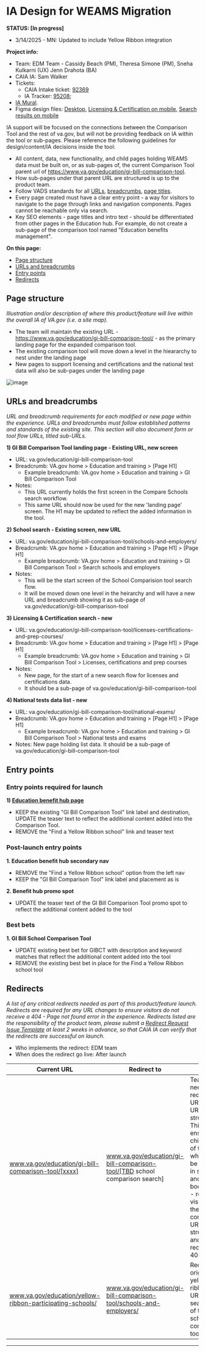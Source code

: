 # IA Design for WEAMS Migration
**STATUS: [In progress]**
- 3/14/2025 - MN: Updated to include Yellow Ribbon integration


**Project info:**
- Team: EDM Team - Cassidy Beach (PM), Theresa Simone (PM), Sneha Kulkarni (UX) Jenn Drahota (BA)
- CAIA IA: Sam Walker
- Tickets:
  - CAIA Intake ticket: [92369](https://github.com/department-of-veterans-affairs/va.gov-team/issues/92369)
  - IA Tracker: [95208](https://github.com/department-of-veterans-affairs/va.gov-team/issues/95208);
- [IA Mural](https://app.mural.co/t/departmentofveteransaffairs9999/m/departmentofveteransaffairs9999/1729183095781/13879f018516bd9dd354f278919b5a9c101a0f1f?wid=136-1729183109815).
- Figma design files: [Desktop](https://www.figma.com/design/xAydfsAlVVmhnFQA9MkeYw/Design-for-WEAMS-Public-in-CT-%26-SOB?node-id=72-1228&node-type=canvas&t=etnWBEfJkurm6JoP-0), [Licensing & Certification on mobile](https://www.figma.com/design/xAydfsAlVVmhnFQA9MkeYw/Design-for-WEAMS-Public-in-CT-%26-SOB?node-id=1122-38781&node-type=canvas&t=JDAGEOPE8D1fFZwJ-0), [Search results on mobile
](https://www.figma.com/design/xAydfsAlVVmhnFQA9MkeYw/Design-for-WEAMS-Public-in-CT-%26-SOB?node-id=2273-321672&node-type=canvas&t=XqMTcBSnWK9UgZfB-0)


IA support will be focused on the connections between the Comparison Tool and the rest of va.gov, but will not be providing feedback on IA within the tool or sub-pages. Please reference the following guidelines for design/content/IA decisions inside the tool:
- All content, data, new functionality, and child pages holding WEAMS data must be built on, or as sub-pages of, the current Comparison Tool parent url of https://www.va.gov/education/gi-bill-comparison-tool.
- How sub-pages under that parent URL are structured is up to the product team.
- Follow VADS standards for all [URLs](https://design.va.gov/components/url-standards/), [breadcrumbs](https://design.va.gov/components/breadcrumbs), [page titles](https://design.va.gov/content-style-guide/page-titles-and-section-titles).
- Every page created must have a clear entry point - a way for visitors to navigate to the page through links and navigation components. Pages cannot be reachable only via search.
- Key SEO elements - page titles and intro text - should be differentiated from other pages in the Education hub. For example, do not create a sub-page of the comparison tool named "Education benefits management".

**On this page:**
- [Page structure](#map)
- [URLs and breadcrumbs](#url)
- [Entry points](#nav)
- [Redirects](#redirects)


## <a name="map"></a>Page structure<br>
*Illustration and/or description of where this product/feature will live within the overall IA of VA.gov (i.e. a site map).*

- The team will maintain the existing URL - https://www.va.gov/education/gi-bill-comparison-tool/ - as the primary landing page for the expanded comparison tool.
- The existing comparison tool will move down a level in the hieararchy to nest under the landing page
- New pages to support licensing and certifications and the national test data will also be sub-pages under the landing page

![image](https://github.com/user-attachments/assets/ffe219cf-ffc8-45ee-be6e-60a95360c000)


## <a name="url"></a>URLs and breadcrumbs
*URL and breadcrumb requirements for each modified or new page within the experience. URLs and breadcrumbs must follow established patterns and standards of the existing site. This section will also document form or tool flow URLs, titled sub-URLs.*


**1) GI Bill Comparison Tool landing page - Existing URL, new screen**
- URL: va.gov/education/gi-bill-comparison-tool
- Breadcrumb: VA.gov home > Education and training  > [Page H1]
  - Example breadcrumb: VA.gov home > Education and training > GI Bill Comparison Tool
- Notes:
  - This URL currently holds the first screen in the Compare Schools search workflow.
  - This same URL should now be used for the new 'landing page' screen. The H1 may be updated to reflect the added information in the tool.

**2) School search - Existing screen, new URL**
- URL: va.gov/education/gi-bill-comparison-tool/schools-and-employers/
- Breadcrumb: VA.gov home > Education and training  > [Page H1] > [Page H1]
  - Example breadcrumb:  VA.gov home > Education and training  > GI Bill Comparison Tool > Search schools and employers
- Notes:
  - This will be the start screen of the School Comparision tool search flow.
  - It will be moved down one level in the heirarchy and will have a new URL and breadcrumb showing it as sub-page of va.gov/education/gi-bill-comparison-tool

**3) Licensing & Certification search - new**
- URL: va.gov/education/gi-bill-comparison-tool/licenses-certifications-and-prep-courses/
- Breadcrumb: VA.gov home > Education and training  > [Page H1] > [Page H1]
  - Example breadcrumb: VA.gov home > Education and training  > GI Bill Comparison Tool > Licenses, certifications and prep courses
- Notes:
  - New page, for the start of a new search flow for licenses and certifications data.
  - It should be a sub-page of va.gov/education/gi-bill-comparison-tool

**4) National tests data list - new**
- URL: va.gov/education/gi-bill-comparison-tool/national-exams/
- Breadcrumb: VA.gov home > Education and training  > [Page H1] > [Page H1]
  - Example breadcrumb: VA.gov home > Education and training  > GI Bill Comparison Tool > National tests and exams
- Notes: New page holding list data. It should be a sub-page of va.gov/education/gi-bill-comparison-tool


## <a name="nav"></a>Entry points <br>

### Entry points required for launch

**1) [Education benefit hub page](https://www.va.gov/education/)**
- KEEP the existing "GI Bill Comparison Tool" link label and destination, UPDATE the teaser text to reflect the additional content added into the Comparison Tool.
- REMOVE the "Find a Yellow Ribbon school" link and teaser text


### Post-launch entry points

**1. Education benefit hub secondary nav** 
- REMOVE the "Find a Yellow Ribbon school" option from the left nav
- KEEP the "GI Bill Comparison Tool" link label and placement as is

**2. Benefit hub promo spot**
- UPDATE the teaser text of the GI Bill Comparison Tool promo spot to reflect the additional content added to the tool


### Best bets

**1. GI Bill School Comparison Tool**  
- UPDATE existing best bet for GIBCT with description and keyword matches that reflect the additional content added into the tool
- REMOVE the existing best bet in place for the Find a Yellow Ribbon school tool


## <a name="redirects"></a>Redirects <br>
*A list of any critical redirects needed as part of this product/feature launch. Redirects are required for any URL changes to ensure visitors do not receive a 404 - Page not found error in the experience. Redirects listed are the responsibility of the product team, please submit a [Redirect Request Issue Template](https://github.com/department-of-veterans-affairs/va.gov-team/issues/new?template=redirect-request.md) at least 2 weeks in advance, so that CAIA IA can verify that the redirects are successful on launch.*  

- Who implements the redirect: EDM team
- When does the redirect go live: After launch

Current URL | Redirect to | Notes
--- | --- | ---
www.va.gov/education/gi-bill-comparison-tool/[xxxx] | www.va.gov/education/gi-bill-comparison-tool/[TBD school comparison search] | Team will need to redirects old URLs to new URL structure.  This will ensure that child pages of the tool - which can be indexed in search and bookmarked - redirect visitors to the corrected URL structure and avoid receiving a 404 error. 
www.va.gov/education/yellow-ribbon-participating-schools/ | www.va.gov/education/gi-bill-comparison-tool/schools-and-employers/| Redirect original yellow ribbon tool URL to the search page of the school comparison tool




<hr>

